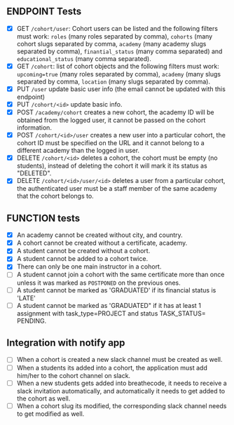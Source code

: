 ## ENDPOINT Tests

* [x]  GET `/cohort/user`: Cohort users can be listed and the following filters must work: `roles` (many roles separated by comma), `cohorts` (many cohort slugs separated by comma, `academy` (many academy slugs separated by comma), `finantial_status` (many comma separated) and `educational_status` (many comma separated).
* [x]  GET `/cohort`: list of cohort objects and the following filters must work: `upcoming=true` (many roles separated by comma), `academy` (many slugs separated by comma, `location` (many slugs separated by comma).
* [x]  PUT `/user` update basic user info (the email cannot be updated with this endpoint)
* [x]  PUT `/cohort/<id>` update basic info.
* [x]  POST `/academy/cohort` creates a new cohort, the academy ID will be obtained from the logged user, it cannot be passed on the cohort information.
* [x]  POST `/cohort/<id>/user` creates a new user into a particular cohort, the cohort ID must be specified on the URL and it cannot belong to a different academy than the logged in user.
* [x]  DELETE `/cohort/<id>` deletes a cohort, the cohort must be empty (no students), instead of deleting the cohort it will mark it its status as "DELETED".
* [x]  DELETE `/cohort/<id>/user/<id>` deletes a user from a particular cohort, the authenticated user must be a staff member of the same academy that the cohort belongs to.

## FUNCTION tests
* [x]  An academy cannot be created without city, and country.
* [x]  A cohort cannot be created without a certificate, academy.
* [x]  A student cannot be created without a cohort.
* [x]  A student cannot be added to a cohort twice.
* [x]  There can only be one main instructor in a cohort.
* [ ]  A student cannot join a cohort with the same certificate more than once unless it was marked as `POSTPONED` on the previous ones.
* [ ]  A student cannot be marked as 'GRADUATED' if its financial status is 'LATE'
* [ ]  A student cannot be marked as 'GRADUATED" if it has at least 1 assignment with task_type=PROJECT and status TASK_STATUS= PENDING.

## Integration with notify app
* [ ]  When a cohort is created a new slack channel must be created as well.
* [ ]  When a students its added into a cohort, the application must add him/her to the cohort channel on slack.
* [ ]  When a new students gets added into breathecode, it needs to receive a slack invitation automatically, and automatically it needs to get added to the cohort as well.
* [ ]  When a cohort slug its modified, the corresponding slack channel needs to get modified as well.
